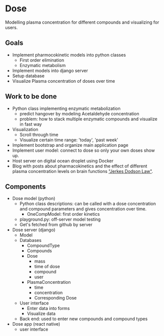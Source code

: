 # Dose
Modelling plasma concentration for different compounds and visualizing for users.

## Goals
- Implement pharmocokinetic models into python classes
    - First order elimination
    - Enzymatic metabolism
- Implement models into django server
- Setup database 
- Visualize Plasma concentration of doses over time

    

## Work to be done
- Python class implementing enzymatic metabolization
    - predict hangover by modeling Acetaldehyde concentration
    - problem: how to stack multiple enzymatic compounds and visualize in fast way
- Visualization
    - Scroll through time
    - Visualize certain time range: 'today', 'past week'
- Implement bootstrap and organize main application page
- Implement user model: connect to dose so only your own doses show up.
- Host server on digital ocean droplet using Docker
- Blog with posts about pharmacokinetics and the effect of different plasma concentration levels on brain functions ["Jerkes Dodson Law"](https://en.m.wikipedia.org/wiki/Yerkes%E2%80%93Dodson_law).

    

## Components  
- Dose model (python)
    - Python class descriptions: can be called with a dose concentration and compound parameters and gives concentration over time.
        - OneCompModel: first order kinetics
    - playground.py: off-server model testing
    - Get's fetched from github by server
- Dose server (django)
    - Model
    - Databases
        - CompoundType
        - Compounds
        - Dose
            - mass
            - time of dose
            - compound
            - user
        - PlasmaConcentration
            - time
            - concentration
            - Corresponding Dose
    - User interface
        - Enter data into forms
        - Visualize data
    - Back end: used to enter new compounds and compound types
- Dose app (react native)
    - user interface
    
    
    
    

